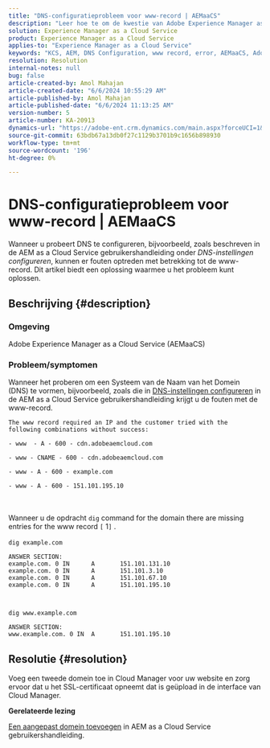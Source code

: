 ```yaml
---
title: "DNS-configuratieprobleem voor www-record | AEMaaCS"
description: "Leer hoe te om de kwestie van Adobe Experience Manager as a Cloud Service te bevestigen waar u de fout van het www verslag terwijl het vormen DNS krijgt."
solution: Experience Manager as a Cloud Service
product: Experience Manager as a Cloud Service
applies-to: "Experience Manager as a Cloud Service"
keywords: "KCS, AEM, DNS Configuration, www record, error, AEMaaCS, Adobe Experience Manager as a Cloud Service"
resolution: Resolution
internal-notes: null
bug: false
article-created-by: Amol Mahajan
article-created-date: "6/6/2024 10:55:29 AM"
article-published-by: Amol Mahajan
article-published-date: "6/6/2024 11:13:25 AM"
version-number: 5
article-number: KA-20913
dynamics-url: "https://adobe-ent.crm.dynamics.com/main.aspx?forceUCI=1&pagetype=entityrecord&etn=knowledgearticle&id=cbe6c446-f323-ef11-840a-00224808decd"
source-git-commit: 63bdb67a13db0f27c1129b3701b9c1656b898930
workflow-type: tm+mt
source-wordcount: '196'
ht-degree: 0%

---
```


# DNS-configuratieprobleem voor www-record | AEMaaCS


Wanneer u probeert DNS te configureren, bijvoorbeeld, zoals beschreven in de AEM as a Cloud Service gebruikershandleiding onder *DNS-instellingen configureren*, kunnen er fouten optreden met betrekking tot de www-record. Dit artikel biedt een oplossing waarmee u het probleem kunt oplossen.

## Beschrijving {#description}


### <b>Omgeving</b>

Adobe Experience Manager as a Cloud Service (AEMaaCS)



### <b>Probleem/symptomen</b>

Wanneer het proberen om een Systeem van de Naam van het Domein (DNS) te vormen, bijvoorbeeld, zoals die in [DNS-instellingen configureren](https://experienceleague.adobe.com/docs/experience-manager-cloud-service/content/implementing/using-cloud-manager/custom-domain-names/configure-dns-settings.html) in de AEM as a Cloud Service gebruikershandleiding krijgt u de fouten met de www-record.


```
The www record required an IP and the customer tried with the following combinations without success:

- www  - A - 600 - cdn.adobeaemcloud.com

- www - CNAME - 600 - cdn.adobeaemcloud.com

- www - A - 600 - example.com

- www - A - 600 - 151.101.195.10
```

<br><br>Wanneer u de opdracht `dig` command for the domain there are missing entries for the www record `[` 1`]` .<br><br>`dig example.com`



```
ANSWER SECTION:
example.com. 0 IN      A       151.101.131.10
example.com. 0 IN      A       151.101.3.10
example.com. 0 IN      A       151.101.67.10
example.com. 0 IN      A       151.101.195.10
```


` `

`dig www.example.com`




```
ANSWER SECTION:
www.example.com. 0 IN  A       151.101.195.10
```



## Resolutie {#resolution}


Voeg een tweede domein toe in Cloud Manager voor uw website en zorg ervoor dat u het SSL-certificaat opneemt dat is geüpload in de interface van Cloud Manager.

<b>Gerelateerde lezing</b>

[Een aangepast domein toevoegen](https://experienceleague.adobe.com/docs/experience-manager-cloud-service/content/implementing/using-cloud-manager/custom-domain-names/add-custom-domain-name.html) in AEM as a Cloud Service gebruikershandleiding.
